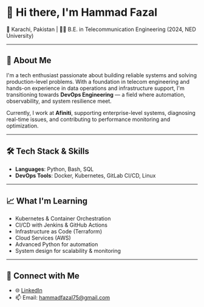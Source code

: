 # 👋 Hi there, I'm Hammad Fazal

📍 Karachi, Pakistan | 🧑‍🎓 B.E. in Telecommunication Engineering (2024, NED University)

---

## 🚀 About Me

I'm a tech enthusiast passionate about building reliable systems and solving production-level problems. With a foundation in telecom engineering and hands-on experience in data operations and infrastructure support, I'm transitioning towards **DevOps Engineering** — a field where automation, observability, and system resilience meet.

Currently, I work at **Afiniti**, supporting enterprise-level systems, diagnosing real-time issues, and contributing to performance monitoring and optimization.

---

## 🛠️ Tech Stack & Skills

- **Languages**: Python, Bash, SQL
- **DevOps Tools**: Docker, Kubernetes, GitLab CI/CD, Linux

---

## 📈 What I'm Learning

- Kubernetes & Container Orchestration
- CI/CD with Jenkins & GitHub Actions
- Infrastructure as Code (Terraform)
- Cloud Services (AWS)
- Advanced Python for automation
- System design for scalability & monitoring

---

## 🤝 Connect with Me

- 🌐 [LinkedIn](https://www.linkedin.com/in/hammad-fazal-prof786/) 
- 📫 Email: hammadfazal75@gmail.com  



